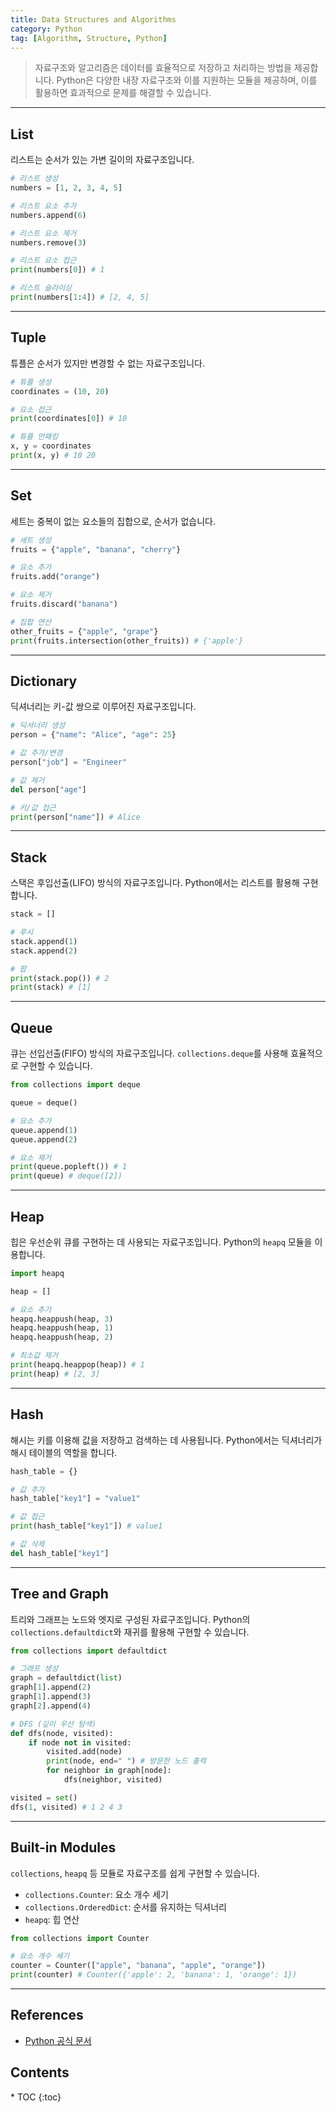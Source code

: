 ```yaml
---
title: Data Structures and Algorithms
category: Python
tag: [Algorithm, Structure, Python]
---
```


> 자료구조와 알고리즘은 데이터를 효율적으로 저장하고 처리하는 방법을 제공합니다. 
Python은 다양한 내장 자료구조와 이를 지원하는 모듈을 제공하며, 이를 활용하면 효과적으로 문제를 해결할 수 있습니다. 

---

## List  
리스트는 순서가 있는 가변 길이의 자료구조입니다.

```python
# 리스트 생성
numbers = [1, 2, 3, 4, 5]

# 리스트 요소 추가
numbers.append(6)

# 리스트 요소 제거
numbers.remove(3)

# 리스트 요소 접근
print(numbers[0]) # 1

# 리스트 슬라이싱
print(numbers[1:4]) # [2, 4, 5]
```

---

## Tuple  
튜플은 순서가 있지만 변경할 수 없는 자료구조입니다.

```python
# 튜플 생성
coordinates = (10, 20)

# 요소 접근
print(coordinates[0]) # 10

# 튜플 언패킹
x, y = coordinates
print(x, y) # 10 20
```

---

## Set  
세트는 중복이 없는 요소들의 집합으로, 순서가 없습니다.

```python
# 세트 생성
fruits = {"apple", "banana", "cherry"}

# 요소 추가
fruits.add("orange")

# 요소 제거
fruits.discard("banana")

# 집합 연산
other_fruits = {"apple", "grape"}
print(fruits.intersection(other_fruits)) # {'apple'}
```

---

## Dictionary  
딕셔너리는 키-값 쌍으로 이루어진 자료구조입니다.

```python
# 딕셔너리 생성
person = {"name": "Alice", "age": 25}

# 값 추가/변경
person["job"] = "Engineer"

# 값 제거
del person["age"]

# 키/값 접근
print(person["name"]) # Alice
```

---

## Stack  
스택은 후입선출(LIFO) 방식의 자료구조입니다. Python에서는 리스트를 활용해 구현합니다.

```python
stack = []

# 푸시
stack.append(1)
stack.append(2)

# 팝
print(stack.pop()) # 2
print(stack) # [1]
```

---

## Queue  
큐는 선입선출(FIFO) 방식의 자료구조입니다. `collections.deque`를 사용해 효율적으로 구현할 수 있습니다.

```python
from collections import deque

queue = deque()

# 요소 추가
queue.append(1)
queue.append(2)

# 요소 제거
print(queue.popleft()) # 1
print(queue) # deque([2])
```

---

## Heap  
힙은 우선순위 큐를 구현하는 데 사용되는 자료구조입니다. Python의 `heapq` 모듈을 이용합니다.

```python
import heapq

heap = []

# 요소 추가
heapq.heappush(heap, 3)
heapq.heappush(heap, 1)
heapq.heappush(heap, 2)

# 최소값 제거
print(heapq.heappop(heap)) # 1
print(heap) # [2, 3]
```

---

## Hash  
해시는 키를 이용해 값을 저장하고 검색하는 데 사용됩니다. Python에서는 딕셔너리가 해시 테이블의 역할을 합니다.

```python
hash_table = {}

# 값 추가
hash_table["key1"] = "value1"

# 값 접근
print(hash_table["key1"]) # value1

# 값 삭제
del hash_table["key1"]
```

---

## Tree and Graph  
트리와 그래프는 노드와 엣지로 구성된 자료구조입니다. Python의 `collections.defaultdict`와 재귀를 활용해 구현할 수 있습니다.

```python
from collections import defaultdict

# 그래프 생성
graph = defaultdict(list)
graph[1].append(2)
graph[1].append(3)
graph[2].append(4)

# DFS (깊이 우선 탐색)
def dfs(node, visited):
    if node not in visited:
        visited.add(node)
        print(node, end=" ") # 방문한 노드 출력
        for neighbor in graph[node]:
            dfs(neighbor, visited)

visited = set()
dfs(1, visited) # 1 2 4 3
```

---

## Built-in Modules  
`collections`, `heapq` 등 모듈로 자료구조를 쉽게 구현할 수 있습니다.

- `collections.Counter`: 요소 개수 세기
- `collections.OrderedDict`: 순서를 유지하는 딕셔너리
- `heapq`: 힙 연산

```python
from collections import Counter

# 요소 개수 세기
counter = Counter(["apple", "banana", "apple", "orange"])
print(counter) # Counter({'apple': 2, 'banana': 1, 'orange': 1})
```

---

## References
- [Python 공식 문서](https://docs.python.org/3/)

<nav class="post-toc" markdown="1">
  <h2>Contents</h2>
* TOC
{:toc}
</nav>
